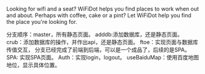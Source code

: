 Looking for wifi and a seat? WiFiDot helps you find places to work when out and about. Perhaps with coffee, cake or a pint? Let WiFiDot help you find the place you're looking for.


分支顺序：master，所有静态页面。
adddb:添加数据库，还是静态页面。
crub：添加数据库的操作，并作出api，还是静态页面。
ftoe：实现页面与数据库传值交互， 分支已经完成了前端到后端，可以是一个成品了，后续的是SPA。
SPA: 实现SPA页面。
Auth：实现login，logout。
useBaiduMap：使用百度地图地位，显示具体位置。